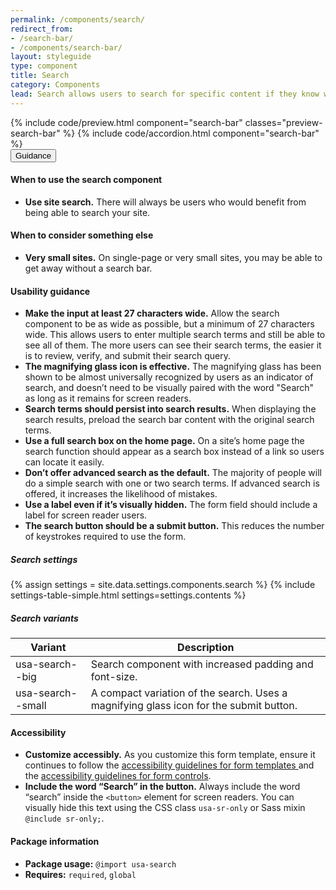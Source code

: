 ```yaml
---
permalink: /components/search/
redirect_from:
- /search-bar/
- /components/search-bar/
layout: styleguide
type: component
title: Search
category: Components
lead: Search allows users to search for specific content if they know what search terms to use or can’t find desired content in the main navigation
---
```


<section class="site-component-section">
  {% include code/preview.html component="search-bar" classes="preview-search-bar" %}
  {% include code/accordion.html component="search-bar" %}
  <div class="usa-accordion usa-accordion--bordered site-accordion-docs">
    <button class="usa-button-unstyled usa-accordion__button"
        aria-expanded="true" aria-controls="search-bar-docs">
      Guidance
    </button>
    <div id="search-bar-docs" aria-hidden="false" class="usa-accordion__content site-component-usage">
      <h4>When to use the search component</h4>
      <ul class="usa-content-list">
        <li>
          <strong>Use site search.</strong> There will always be users who
          would benefit from being able to search your site.
        </li>
      </ul>
      <h4>When to consider something else</h4>
      <ul class="usa-content-list">
        <li>
          <strong>Very small sites.</strong> On single-page or very small sites,
          you may be able to get away without a search bar.
        </li>
      </ul>
      <h4>Usability guidance</h4>
      <ul class="usa-content-list">
        <li>
          <strong>Make the input at least 27 characters wide.</strong> Allow the
          search component to be as wide as possible, but a minimum of 27 characters
          wide. This allows users to enter multiple search terms and still be
          able to see all of them. The more users can see their search terms,
          the easier it is to review, verify, and submit their search query.
        </li>
        <li>
          <strong>The magnifying glass icon is effective.</strong> The magnifying
          glass has been shown to be almost universally recognized by users as
          an indicator of search, and doesn’t need to be visually paired with
          the word "Search" as long as it remains for screen readers.
        </li>
        <li>
          <strong>Search terms should persist into search results.</strong>
          When displaying the search results, preload the search bar content
          with the original search terms.
        </li>
        <li>
          <strong>Use a full search box on the home page.</strong> On a site’s
          home page the search function should appear as a search box instead of
          a link so users can locate it easily.
        </li>
        <li>
          <strong>Don’t offer advanced search as the default.</strong>
          The majority of people will do a simple search with one or two search terms.
          If advanced search is offered, it increases the likelihood of mistakes.
        </li>
        <li>
          <strong>Use a label even if it’s visually hidden.</strong> The form
          field should include a label for screen reader users.
        </li>
        <li>
          <strong>The search button should be a submit button.</strong>
          This reduces the number of keystrokes required to use the form.
        </li>
      </ul>
      <h5 id="component-settings">Search settings</h5>
      {% assign settings = site.data.settings.components.search %}
      {% include settings-table-simple.html
        settings=settings.contents
      %}
      <h5 id="component-variants">Search variants</h5>
      <table class="usa-table--borderless site-table-responsive site-table-simple" aria-labelledby="component-variants">
        <thead>
          <tr>
            <th scope="col" class="flex-6">Variant</th>
            <th scope="col" class="flex-6">Description</th>
          </tr>
        </thead>
        <tbody class="font-mono-2xs">
          <tr>
            <td data-title="Variant" class="flex-6">usa-search--big</td>
            <td data-title="Description" class="flex-6">
              <span class="font-lang-3xs">
                Search component with increased padding and font-size.
              </span>
            </td>
          </tr>
          <tr>
            <td data-title="Variant" class="flex-6">usa-search--small</td>
            <td data-title="Description" class="flex-6">
              <span class="font-lang-3xs">
                A compact variation of the search. Uses a magnifying glass icon
                for the submit button.
              </span>
            </td>
          </tr>
        </tbody>
      </table>
      <h4 class="usa-heading">Accessibility</h4>
      <ul class="usa-content-list">
        <li>
          <strong>Customize accessibly.</strong> As you customize this form
          template, ensure it continues to follow the
          <a href="{{ site.baseurl }}/form-templates/">
            accessibility guidelines for form templates
          </a> and the <a href="{{ site.baseurl }}/form-controls/">accessibility guidelines for form controls</a>.
        </li>
        <li>
          <strong>Include the word “Search” in the button.</strong> Always include
          the word “search” inside the <code>&lt;button&gt;</code> element for
          screen readers. You can visually hide this text using the CSS class
          <code>usa-sr-only</code> or Sass mixin <code>@include sr-only;</code>.
        </li>
      </ul>
      <h4 class="usa-heading">Package information</h4>
      <ul class="usa-content-list">
        <li>
          <strong>Package usage:</strong> <code>@import usa-search</code>
        </li>
        <li>
          <strong>Requires:</strong> <code>required</code>, <code>global</code>
        </li>
      </ul>
    </div>
  </div>
</section>
